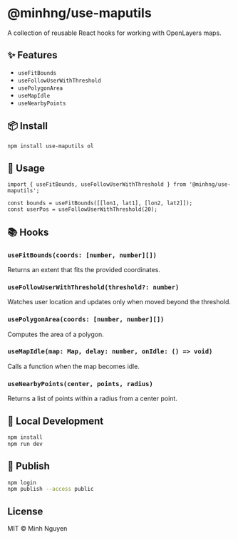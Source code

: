 # @minhng/use-maputils

A collection of reusable React hooks for working with OpenLayers maps.

## ✨ Features
- `useFitBounds`
- `useFollowUserWithThreshold`
- `usePolygonArea`
- `useMapIdle`
- `useNearbyPoints`

## 📦 Install
```bash
npm install use-maputils ol
```

## 🔧 Usage
```tsx
import { useFitBounds, useFollowUserWithThreshold } from '@minhng/use-maputils';

const bounds = useFitBounds([[lon1, lat1], [lon2, lat2]]);
const userPos = useFollowUserWithThreshold(20);
```

## 📚 Hooks

### `useFitBounds(coords: [number, number][])`
Returns an extent that fits the provided coordinates.

### `useFollowUserWithThreshold(threshold?: number)`
Watches user location and updates only when moved beyond the threshold.

### `usePolygonArea(coords: [number, number][])`
Computes the area of a polygon.

### `useMapIdle(map: Map, delay: number, onIdle: () => void)`
Calls a function when the map becomes idle.

### `useNearbyPoints(center, points, radius)`
Returns a list of points within a radius from a center point.

## 🧪 Local Development
```bash
npm install
npm run dev
```

## 🚀 Publish
```bash
npm login
npm publish --access public
```

## License
MIT © Minh Nguyen
